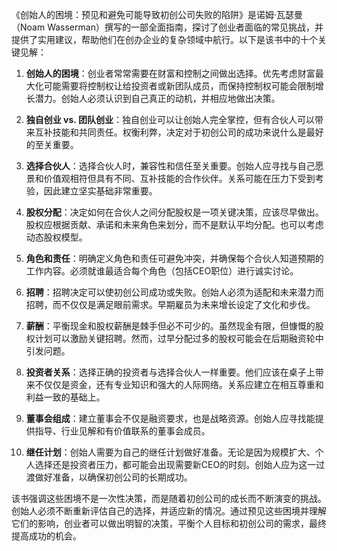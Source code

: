 《创始人的困境：预见和避免可能导致初创公司失败的陷阱》是诺姆·瓦瑟曼（Noam Wasserman）撰写的一部全面指南，探讨了创业者面临的常见挑战，并提供了实用建议，帮助他们在创办企业的复杂领域中航行。以下是该书中的十个关键见解：

1. **创始人的困境**：创业者常常需要在财富和控制之间做出选择。优先考虑财富最大化可能需要将控制权让给投资者或新团队成员，而保持控制权可能会限制增长潜力。创始人必须认识到自己真正的动机，并相应地做出决策。

2. **独自创业 vs. 团队创业**：独自创业可以让创始人完全掌控，但有合伙人可以带来互补技能和共同责任。权衡利弊，决定对于初创公司的成功来说什么是最好的至关重要。

3. **选择合伙人**：选择合伙人时，兼容性和信任至关重要。创始人应寻找与自己愿景和价值观相符但具有不同、互补技能的合作伙伴。关系可能在压力下受到考验，因此建立坚实基础非常重要。

4. **股权分配**：决定如何在合伙人之间分配股权是一项关键决策，应该尽早做出。股权应根据贡献、承诺和未来角色来划分，而不是默认平均分配。也可以考虑动态股权模型。

5. **角色和责任**：明确定义角色和责任可避免冲突，并确保每个合伙人知道预期的工作内容。必须就谁最适合每个角色（包括CEO职位）进行诚实讨论。

6. **招聘**：招聘决定可以使初创公司成功或失败。创始人必须为适配和未来潜力而招聘，而不仅仅是满足眼前需求。早期雇员为未来增长设定了文化和步伐。

7. **薪酬**：平衡现金和股权薪酬是棘手但必不可少的。虽然现金有限，但慷慨的股权计划可以激励关键招聘。然而，过早分配过多的股权可能会在后期融资轮中引发问题。

8. **投资者关系**：选择正确的投资者与选择合伙人一样重要。他们应该在桌子上带来不仅仅是资金，还有专业知识和强大的人际网络。关系应建立在相互尊重和利益一致的基础上。

9. **董事会组成**：建立董事会不仅是融资要求，也是战略资源。创始人应寻找能提供指导、行业见解和有价值联系的董事会成员。

10. **继任计划**：创始人需要为自己的继任计划做好准备。无论是因为规模扩大、个人选择还是投资者压力，都可能会出现需要新CEO的时刻。创始人应为这一过渡做好准备，以确保初创公司的长期成功。

该书强调这些困境不是一次性决策，而是随着初创公司的成长而不断演变的挑战。创始人必须不断重新评估自己的选择，并适应新的情况。通过预见这些困境并理解它们的影响，创业者可以做出明智的决策，平衡个人目标和初创公司的需求，最终提高成功的机会。